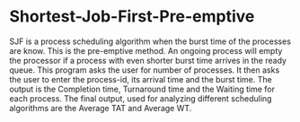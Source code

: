 # Shortest-Job-First-Pre-emptive
SJF is a process scheduling algorithm when the burst time of the processes are know.
This is the pre-emptive method. An ongoing process will empty the processor if a process with even shorter burst time arrives in the ready queue.
This program asks the user for number of processes. It then asks the user to enter the process-id, its arrival time and the burst time.
The output is the Completion time, Turnaround time and the Waiting time for each process.
The final output, used for analyzing different scheduling algorithms are the Average TAT and Average WT.

